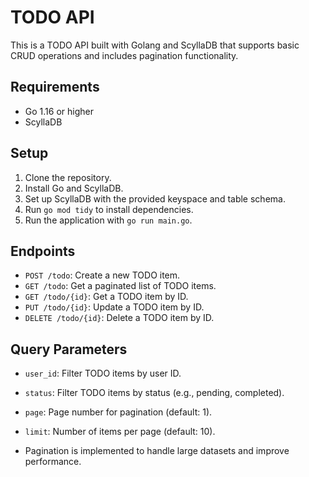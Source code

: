# TODO API

This is a TODO API built with Golang and ScyllaDB that supports basic CRUD operations and includes pagination functionality.

## Requirements

- Go 1.16 or higher
- ScyllaDB

## Setup

1. Clone the repository.
2. Install Go and ScyllaDB.
3. Set up ScyllaDB with the provided keyspace and table schema.
4. Run `go mod tidy` to install dependencies.
5. Run the application with `go run main.go`.

## Endpoints

- `POST /todo`: Create a new TODO item.
- `GET /todo`: Get a paginated list of TODO items.
- `GET /todo/{id}`: Get a TODO item by ID.
- `PUT /todo/{id}`: Update a TODO item by ID.
- `DELETE /todo/{id}`: Delete a TODO item by ID.

## Query Parameters

- `user_id`: Filter TODO items by user ID.
- `status`: Filter TODO items by status (e.g., pending, completed).
- `page`: Page number for pagination (default: 1).
- `limit`: Number of items per page (default: 10).

- Pagination is implemented to handle large datasets and improve performance.
